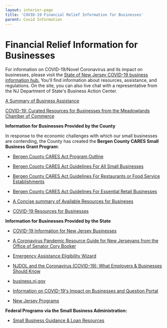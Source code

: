 ```yaml
---
layout: interior-page
title: 'COVID-19 Financial Relief Information for Businesses'
parent: Covid Information
---
```


# Financial Relief Information for Businesses

For information on COVID-19/Novel Coronavirus and its impact on businesses, please visit the [State of New Jersey COVID-19 business information hub.](https://cv.business.nj.gov) You'll find information about resources, assistance, and regulations. On the site, you can also live chat with a representative from the NJ Department of State's Business Action Center.

[A Summary of Business Assistance](https://storage.googleapis.com/static.rutherford-nj.com/covid/COVID-19%20Business%20Assistance.docx)

[COVID-19: Curated Resources for Businesses from the Meadowlands Chamber of Commerce](https://meadowlandsmedia.com/2020/04/08/covid-19-curated-resources-for-businesses/)

**Information for Businesses Provided by the County**

In response to the economic challenges with which our small businesses are contending, the County has created the **Bergen County CARES Small Business Grant Program**: 

- [Bergen County CARES Act Program Outline](https://storage.googleapis.com/static.rutherford-nj.com/covid/business-info/BC%20CARES%202_Program%20Outline.docx.pdf)

- [Bergen County CARES Act Guidelines For All Small Businesses](https://storage.googleapis.com/static.rutherford-nj.com/covid/business-info/BC%20CARES%202_Guidelines_All%20Small%20Businesses.docx.pdf)

- [Bergen County CARES Act Guidelines For Restaurants or Food Service Establishments](https://storage.googleapis.com/static.rutherford-nj.com/covid/business-info/BC%20CARES%202_Guidelines_Restaurant%20or%20Food%20Service%20Establishment.docx.pdf)

- [Bergen County CARES Act Guidelines For Essential Retail Businesses](https://storage.googleapis.com/static.rutherford-nj.com/covid/business-info/BC%20CARES%202_Guidelines_Essential%20Retail%20Businesses.docx.pdf)


- [A Concise summary of Available Resources for Busineses](https://storage.googleapis.com/static.rutherford-nj.com/covid/Resources%20for%20Business_Interactive_Covid-19.pdf)

- [COVID-19 Resources for Businesses](https://www.co.bergen.nj.us/covid-19-resources-for-businesses)


**Information for Businesses Provided by the State**

- [COVID-19 Information for New Jersey Businesses](https://faq.business.nj.gov/en/collections/2198378-information-for-nj-businesses-on-the-coronavirus-outbreak)

- [A Coronavirus Pandemic Resource Guide for New Jerseyans from the Office of Senator Cory Booker](https://storage.googleapis.com/static.rutherford-nj.com/covid/Office%20of%20U.S.%20Sen%20Cory%20Booker_%20A%20Coronavirus%20Pandemic%20Resource%20Guide%20for%20NJ%20(Updated%20April%204%2C%202020).pdf)

- [Emergency Assistance Eligibility Wizard](https://assistance.business.nj.gov/)
 
- [NJDOL and the Coronavirus (COVID-19): What Employers & Businesses Should Know](https://www.nj.gov/labor/employer-services/business/covid.shtml)
 
- [business.nj.gov](https://business.nj.gov/covid)
 
- [Information on COVID-19's Impact on Businesses and Question Portal](https://faq.business.nj.gov/en/collections/2198378-information-for-nj-businesses-on-the-coronavirus-outbreak)

- [New Jersey Programs](https://faq.business.nj.gov/en/articles/3838662-what-new-state-financial-support-programs-is-my-business-eligible-for-how-do-i-use-the-eligibility-wizard)


**Federal Programs via the Small Business Administration:**

- [Small Business Guidance & Loan Resources](https://www.sba.gov/funding-programs/loans/covid-19-relief-options)
